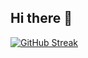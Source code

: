 ## Hi there 👋

[![GitHub Streak](https://streak-stats.demolab.com/?user=onuraksar)](https://git.io/streak-stats)
